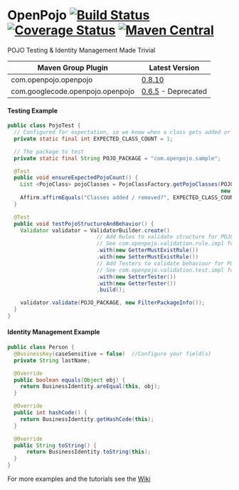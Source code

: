 # OpenPojo [![Build Status](https://travis-ci.org/OpenPojo/openpojo.svg?branch=master)](https://travis-ci.org/OpenPojo/openpojo) [![Coverage Status](https://coveralls.io/repos/OpenPojo/openpojo/badge.svg?branch=master)](https://coveralls.io/r/OpenPojo/openpojo?branch=master) [![Maven Central](https://maven-badges.herokuapp.com/maven-central/com.openpojo/openpojo/badge.svg?style=flat)](http://search.maven.org/#search|ga|1|g%3Acom.openpojo)
POJO Testing &amp; Identity Management Made Trivial 

Maven Group Plugin | Latest Version
------------------ | ---------------
com.openpojo.openpojo | [0.8.10](https://github.com/oshoukry/openpojo/releases/tag/openpojo-0.8.10)
com.googlecode.openpojo.openpojo | [0.6.5](https://code.google.com/p/openpojo/wiki/Old) - Deprecated

#### Testing Example
```java
public class PojoTest {
  // Configured for expectation, so we know when a class gets added or removed.
  private static final int EXPECTED_CLASS_COUNT = 1;

  // The package to test
  private static final String POJO_PACKAGE = "com.openpojo.sample";

  @Test
  public void ensureExpectedPojoCount() {
    List <PojoClass> pojoClasses = PojoClassFactory.getPojoClasses(POJO_PACKAGE,
                                                                   new FilterPackageInfo());
    Affirm.affirmEquals("Classes added / removed?", EXPECTED_CLASS_COUNT, pojoClasses.size());
  }

  @Test
  public void testPojoStructureAndBehavior() {
    Validator validator = ValidatorBuilder.create()
                            // Add Rules to validate structure for POJO_PACKAGE
                            // See com.openpojo.validation.rule.impl for more ...
                            .with(new GetterMustExistRule())
                            .with(new SetterMustExistRule())
                            // Add Testers to validate behaviour for POJO_PACKAGE
                            // See com.openpojo.validation.test.impl for more ...
                            .with(new SetterTester())
                            .with(new GetterTester())
                            .build();

    validator.validate(POJO_PACKAGE, new FilterPackageInfo());
  }
}
```

#### Identity Management Example
```java
public class Person {
  @BusinessKey(caseSensitive = false)  //Configure your field(s)
  private String lastName;

  @Override
  public boolean equals(Object obj) {
    return BusinessIdentity.areEqual(this, obj);
  }

  @Override
  public int hashCode() {
    return BusinessIdentity.getHashCode(this);
  }

  @Override
  public String toString() {
      return BusinessIdentity.toString(this);
  }
}
```

For more examples and the tutorials see the [Wiki](https://github.com/oshoukry/openpojo/wiki)

